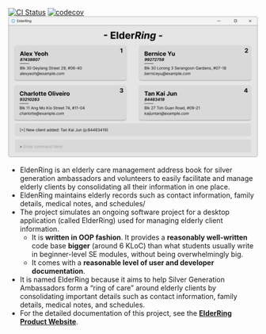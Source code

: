 [![CI Status](https://github.com/se-edu/addressbook-level3/workflows/Java%20CI/badge.svg)](https://github.com/se-edu/addressbook-level3/actions)
[![codecov](https://codecov.io/gh/AY2526S1-CS2103T-T14-4/tp/graph/badge.svg?token=H10E5XH0BD)](https://codecov.io/gh/AY2526S1-CS2103T-T14-4/tp)
![Ui](docs/images/Ui.png)

* EldenRing is an elderly care management address book for silver generation ambassadors and volunteers to easily facilitate and manage elderly clients by consolidating all their information in one place.<br>
* EldenRing maintains elderly records such as contact information, family details, medical notes, and schedules/
* The project simulates an ongoing software project for a desktop application (called ElderRing) used for managing elderly client information.
    * It is **written in OOP fashion**. It provides a **reasonably well-written** code base **bigger** (around 6 KLoC) than what students usually write in beginner-level SE modules, without being overwhelmingly big.
    * It comes with a **reasonable level of user and developer documentation**.
* It is named ElderRing because it aims to help Silver Generation Ambassadors form a “ring of care” around elderly clients by consolidating important details such as contact information, family details, medical notes, and schedules.
* For the detailed documentation of this project, see the **[ElderRing Product Website](https://ay2526s1-cs2103t-t14-4.github.io/tp/)**.
